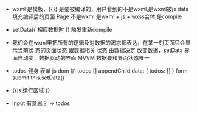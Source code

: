 - wxml 是模板，{{}} 是要被编译的，用户看到的不是wxml,是wxml被js data 填充编译后的页面 Page 不是wxml 是wxml + js + wxss合体 是compile

- setData({
    相应数据时
})  触发重新compile

- 我们会在wxml里把所有的逻辑及对数据的渴求都表达，在某一刻页面只会显示当前状   态的页面状态 跟数据相关 
  状态  由数据决定
  改变数据，setData 界面自动变，数据驱动的界面 MVVM 
  数据要和界面状态唯一

- todos
  健身
  表单
  js dom 加 todos [] appendChild
  data: {
    todos: [] 
  }
  form submit this.setData()

- {{js 运行区域 }}
- input 有意思？ => todos
  
  

